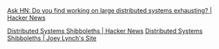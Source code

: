 
[Ask HN: Do you find working on large distributed systems exhausting? | Hacker News](https://news.ycombinator.com/item?id=30396454)

[Distributed Systems Shibboleths | Hacker News](https://news.ycombinator.com/item?id=31217802)
[Distributed Systems Shibboleths | Joey Lynch's Site](https://jolynch.github.io/posts/distsys_shibboleths/)
